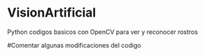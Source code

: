 # VisionArtificial
Python codigos basicos con OpenCV para ver y reconocer rostros

#Comentar algunas modificaciones del codigo
